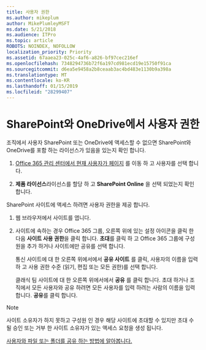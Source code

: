 ```yaml
---
title: 사용자 권한
ms.author: mikeplum
author: MikePlumleyMSFT
ms.date: 5/21/2018
ms.audience: ITPro
ms.topic: article
ROBOTS: NOINDEX, NOFOLLOW
localization_priority: Priority
ms.assetid: 67aaea23-025c-4af6-a826-bf97cec216ef
ms.openlocfilehash: 7348294736b72f6a197cd981ecd19e15750f91ca
ms.sourcegitcommit: d6ea5e9458a2b8ceaab3ac4bd483e1130b9a398a
ms.translationtype: MT
ms.contentlocale: ko-KR
ms.lasthandoff: 01/15/2019
ms.locfileid: "28299407"
---
```

# <a name="user-permissions-in-sharepoint-and-onedrive"></a>SharePoint와 OneDrive에서 사용자 권한

조직에서 사용자 SharePoint 또는 OneDrive에 액세스할 수 없으면 SharePoint와 OneDrive를 포함 하는 라이선스가 있음을 있는지 확인 합니다. 
  
1. [Office 365 관리 센터에서 현재 사용자가 페이지](https://portal.office.com/adminportal/home#/users) 를 이동 하 고 사용자를 선택 합니다. 
    
2. **제품 라이선스**라이선스를 할당 하 고 **SharePoint Online** 을 선택 되었는지 확인 합니다. 
    
 SharePoint 사이트에 액세스 하려면 사용자 권한을 제공 합니다. 
  
1. 웹 브라우저에서 사이트를 엽니다.
    
2. 사이트에 속하는 경우 Office 365 그룹, 오른쪽 위에 있는 설정 아이콘을 클릭 한 다음 **사이트 사용 권한**을 클릭 합니다. **초대**를 클릭 하 고 Office 365 그룹에 구성원을 추가 하거나 사이트에만 공유를 선택 합니다. 
    
    통신 사이트에 대 한 오른쪽 위에서에서 **공유 사이트** 를 클릭, 사용자의 이름을 입력 하 고 사용 권한 수준 (읽기, 편집 또는 모든 권한)를 선택 합니다. 
    
    클래식 팀 사이트에 대 한 오른쪽 위에서에서 **공유** 를 클릭 합니다. 초대 하거나 조직에서 모든 사용자와 공유 하려면 모든 사용자를 입력 하려는 사람의 이름을 입력 합니다. **공유**를 클릭 합니다.
    
> [!NOTE]
> 사이트 소유자가 하지 못하고 구성원 인 경우 해당 사이트에 초대할 수 있지만 초대 수 될 승인 또는 거부 한 사이트 소유자가 있는 액세스 요청을 생성 됩니다. 
  
[사용자와 파일 또는 폴더를 공유 하는 방법에 알아봅니다.](https://go.microsoft.com/fwlink/?linkid=533408)
  

